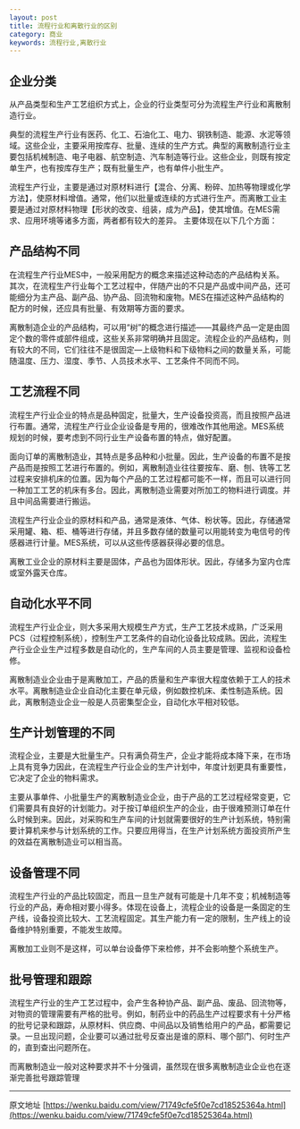 ```yaml
---
layout: post
title: 流程行业和离散行业的区别
category: 商业
keywords: 流程行业,离散行业
---
```


## 企业分类
从产品类型和生产工艺组织方式上，企业的行业类型可分为流程生产行业和离散制造行业。 

典型的流程生产行业有医药、化工、石油化工、电力、钢铁制造、能源、水泥等领域。这些企业，主要采用按库存、批量、连续的生产方式。典型的离散制造行业主要包括机械制造、电子电器、航空制造、汽车制造等行业。这些企业，则既有按定单生产，也有按库存生产；既有批量生产，也有单件小批生产。

流程生产行业，主要是通过对原材料进行【混合、分离、粉碎、加热等物理或化学方法】，使原材料增值。通常，他们以批量或连续的方式进行生产。而离散工业主要是通过对原材料物理【形状的改变、组装，成为产品】，使其增值。在MES需求、应用环境等诸多方面，两者都有较大的差异。 主要体现在以下几个方面： 


## 产品结构不同

在流程生产行业MES中，一般采用配方的概念来描述这种动态的产品结构关系。其次，在流程生产行业每个工艺过程中，伴随产出的不只是产品或中间产品，还可能细分为主产品、副产品、协产品、回流物和废物。MES在描述这种产品结构的配方的时候，还应具有批量、有效期等方面的要求。

离散制造企业的产品结构，可以用“树”的概念进行描述——其最终产品一定是由固定个数的零件或部件组成，这些关系非常明确并且固定。流程企业的产品结构，则有较大的不同，它们往往不是很固定—上级物料和下级物料之间的数量关系，可能随温度、压力、湿度、季节、人员技术水平、工艺条件不同而不同。


## 工艺流程不同 
流程生产行业企业的特点是品种固定，批量大，生产设备投资高，而且按照产品进行布置。通常，流程生产行业企业设备是专用的，很难改作其他用途。MES系统规划的时候，要考虑到不同行业生产设备布置的特点，做好配置。 

面向订单的离散制造业，其特点是多品种和小批量。因此，生产设备的布置不是按产品而是按照工艺进行布置的。例如，离散制造业往往要按车、磨、刨、铣等工艺过程来安排机床的位置。因为每个产品的工艺过程都可能不一样，而且可以进行同一种加工工艺的机床有多台。因此，离散制造业需要对所加工的物料进行调度。并且中间品需要进行搬运。 

流程生产行业企业的原材料和产品，通常是液体、气体、粉状等。因此，存储通常采用罐、箱、柜、桶等进行存储，并且多数存储的数量可以用能转变为电信号的传感器进行计量。MES系统，可以从这些传感器获得必要的信息。 

离散工业企业的原材料主要是固体，产品也为固体形状。因此，存储多为室内仓库或室外露天仓库。


## 	自动化水平不同 
流程生产行业企业，则大多采用大规模生产方式，生产工艺技术成熟，广泛采用PCS（过程控制系统），控制生产工艺条件的自动化设备比较成熟。因此，流程生产行业企业生产过程多数是自动化的，生产车间的人员主要是管理、监视和设备检修。 

离散制造业企业由于是离散加工，产品的质量和生产率很大程度依赖于工人的技术水平。离散制造业企业自动化主要在单元级，例如数控机床、柔性制造系统。因此，离散制造业企业一般是人员密集型企业，自动化水平相对较低。 


## 生产计划管理的不同 
流程企业，主要是大批量生产。只有满负荷生产，企业才能将成本降下来，在市场上具有竞争力因此，在流程生产行业企业的生产计划中，年度计划更具有重要性，它决定了企业的物料需求。

主要从事单件、小批量生产的离散制造业企业，由于产品的工艺过程经常变更，它们需要具有良好的计划能力。对于按订单组织生产的企业，由于很难预测订单在什么时候到来。因此，对采购和生产车间的计划就需要很好的生产计划系统，特别需要计算机来参与计划系统的工作。只要应用得当，在生产计划系统方面投资所产生的效益在离散制造业可以相当高。


## 	设备管理不同 
流程生产行业的产品比较固定，而且一旦生产就有可能是十几年不变；机械制造等行业的产品，寿命相对要小得多。体现在设备上，流程企业的设备是一条固定的生产线，设备投资比较大、工艺流程固定。其生产能力有一定的限制，生产线上的设备维护特别重要，不能发生故障。

离散加工业则不是这样，可以单台设备停下来检修，并不会影响整个系统生产。 


##	批号管理和跟踪 
流程生产行业的生产工艺过程中，会产生各种协产品、副产品、废品、回流物等，对物资的管理需要有严格的批号。例如，制药业中的药品生产过程要求有十分严格的批号记录和跟踪，从原材料、供应商、中间品以及销售给用户的产品，都需要记录。一旦出现问题，企业要可以通过批号反查出是谁的原料、哪个部门、何时生产的，直到查出问题所在。

而离散制造业一般对这种要求并不十分强调，虽然现在很多离散制造业企业也在逐渐完善批号跟踪管理

----

原文地址 [https://wenku.baidu.com/view/71749cfe5f0e7cd18525364a.html](https://wenku.baidu.com/view/71749cfe5f0e7cd18525364a.html)


